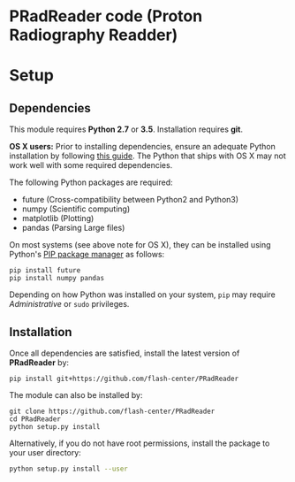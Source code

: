 # PRadReader code (Proton Radiography Readder)
# Setup

## Dependencies
This module requires **Python 2.7** or **3.5**. Installation requires **git**.

**OS X users:** Prior to installing dependencies, ensure an adequate Python installation by following [this guide](https://matplotlib.org/faq/installing_faq.html#osx-notes). The Python that ships with OS X may not work well with some required dependencies.

The following Python packages are required:
* future (Cross-compatibility between Python2 and Python3)
* numpy (Scientific computing)
* matplotlib (Plotting)
* pandas (Parsing Large files)

On most systems (see above note for OS X), they can be installed using Python's [PIP package manager](https://packaging.python.org/tutorials/installing-packages/) as follows:

```shell
pip install future
pip install numpy pandas
```
Depending on how Python was installed on your system, `pip` may require *Administrative* or `sudo` privileges.

## Installation
Once all dependencies are satisfied, install the latest version of **PRadReader** by:

```shell
pip install git+https://github.com/flash-center/PRadReader
```

The module can also be installed by:

```shell
git clone https://github.com/flash-center/PRadReader
cd PRadReader
python setup.py install
```
Alternatively, if you do not have root permissions, install the package to your user directory:

```bash
python setup.py install --user
```


